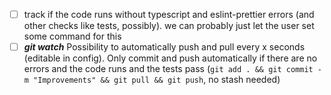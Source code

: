 - [ ] track if the code runs without typescript and eslint-prettier errors (and other checks like tests, possibly). we can probably just let the user set some command for this
- [ ] **_git watch_** Possibility to automatically push and pull every x seconds (editable in config). Only commit and push automatically if there are no errors and the code runs and the tests pass (`git add . && git commit -m "Improvements" && git pull && git push`, no stash needed)
